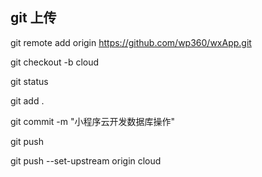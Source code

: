 ## git 上传

git remote add origin https://github.com/wp360/wxApp.git

git checkout -b cloud

git status

git add .

git commit -m "小程序云开发数据库操作"

git push

git push --set-upstream origin cloud